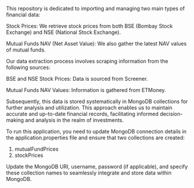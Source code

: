 This repository is dedicated to importing and managing two main types of financial data:

Stock Prices: We retrieve stock prices from both BSE (Bombay Stock Exchange) and NSE (National Stock Exchange).

Mutual Funds NAV (Net Asset Value): We also gather the latest NAV values of mutual funds.

Our data extraction process involves scraping information from the following sources:

BSE and NSE Stock Prices: Data is sourced from Screener.

Mutual Funds NAV Values: Information is gathered from ETMoney.

Subsequently, this data is stored systematically in MongoDB collections for further analysis and utilization. 
This approach enables us to maintain accurate and up-to-date financial records, facilitating informed decision-making and analysis in the realm of investments.

To run this application, 
you need to update MongoDB connection details in the application.properties file 
and ensure that two collections are created:
1. mutualFundPrices
2. stockPrices

Update the MongoDB URI, username, password (if applicable), and specify these collection names to seamlessly integrate and store data within MongoDB.